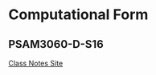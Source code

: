 # Computational Form
## PSAM3060-D-S16

[Class Notes Site](http://psam3060-d-s16.github.io/class_notes/)

